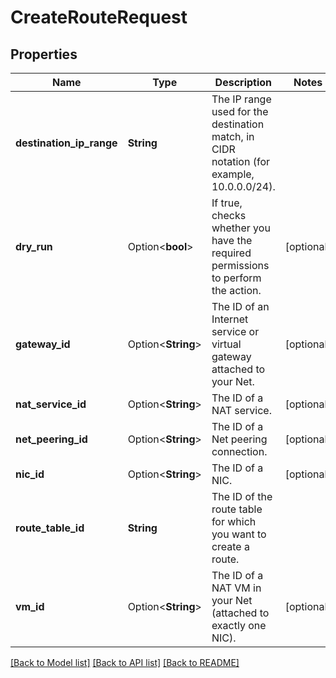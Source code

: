 # CreateRouteRequest

## Properties

Name | Type | Description | Notes
------------ | ------------- | ------------- | -------------
**destination_ip_range** | **String** | The IP range used for the destination match, in CIDR notation (for example, 10.0.0.0/24). | 
**dry_run** | Option<**bool**> | If true, checks whether you have the required permissions to perform the action. | [optional]
**gateway_id** | Option<**String**> | The ID of an Internet service or virtual gateway attached to your Net. | [optional]
**nat_service_id** | Option<**String**> | The ID of a NAT service. | [optional]
**net_peering_id** | Option<**String**> | The ID of a Net peering connection. | [optional]
**nic_id** | Option<**String**> | The ID of a NIC. | [optional]
**route_table_id** | **String** | The ID of the route table for which you want to create a route. | 
**vm_id** | Option<**String**> | The ID of a NAT VM in your Net (attached to exactly one NIC). | [optional]

[[Back to Model list]](../README.md#documentation-for-models) [[Back to API list]](../README.md#documentation-for-api-endpoints) [[Back to README]](../README.md)


